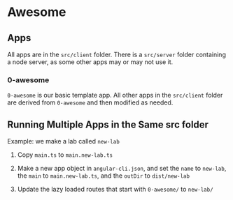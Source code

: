 # Awesome

## Apps

All apps are in the `src/client` folder. There is a `src/server` folder containing a node server, as some other apps may or may not use it.

### 0-awesome

`0-awesome` is our basic template app. All other apps in the `src/client` folder are derived from `0-awesome` and then modified as needed.

## Running Multiple Apps in the Same src folder

Example: we make a lab called `new-lab`

1. Copy `main.ts` to `main.new-lab.ts`

2. Make a new app object in `angular-cli.json`, and set the `name` to `new-lab`, the `main` to `main.new-lab.ts`, and the `outDir` to `dist/new-lab`

3. Update the lazy loaded routes that start with `0-awesome/` to `new-lab/`
